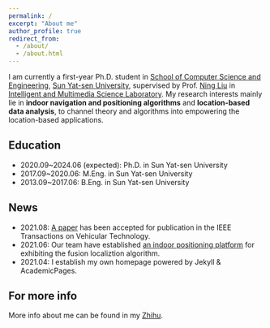 ```yaml
---
permalink: /
excerpt: "About me"
author_profile: true
redirect_from: 
  - /about/
  - /about.html
---
```



I am currently a first-year Ph.D. student in [School of Computer Science and Engineering](http://sdcs.sysu.edu.cn), [Sun Yat-sen University](http://www.sysu.edu.cn),  supervised by Prof. [Ning Liu](http://sdcs.sysu.edu.cn/node/2495) in [Intelligent and Multimedia Science Laboratory](https://www.sysu-imsl.com). 
My research interests mainly lie in **indoor navigation and positioning algorithms** and **location-based data analysis**, to channel theory and algorithms into empowering the location-based applications.

Education
--------
* 2020.09~2024.06 (expected): Ph.D. in Sun Yat-sen University
* 2017.09~2020.06: M.Eng. in Sun Yat-sen University
* 2013.09~2017.06: B.Eng. in Sun Yat-sen University

News
--------
* 2021.08: [A paper](https://www.hetaooo.com/publications/) has been accepted for publication in the IEEE Transactions on Vehicular Technology.
* 2021.06: Our team have established [an indoor positioning platform](https://www.bilibili.com/video/BV1yq4y1576T?zw) for exhibiting the fusion localiztion algorithm. 
* 2021.04: I establish my own homepage powered by Jekyll & AcademicPages.

For more info
-------
More info about me can be found in my [Zhihu](https://www.zhihu.com/people/onewalnut). 
